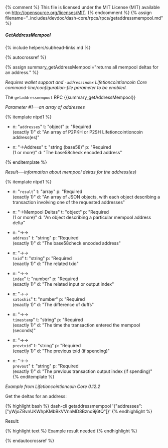 {% comment %}
This file is licensed under the MIT License (MIT) available on
http://opensource.org/licenses/MIT.
{% endcomment %}
{% assign filename="_includes/devdoc/dash-core/rpcs/rpcs/getaddressmempool.md" %}

##### GetAddressMempool
{% include helpers/subhead-links.md %}

{% autocrossref %}

{% assign summary_getAddressMempool="returns all mempool deltas for an address." %}

*Requires wallet support and `-addressindex` Lifetioncointioncoin Core command-line/configuration-file parameter to be enabled.*

The `getaddressmempool` RPC {{summary_getAddressMempool}}

*Parameter #1---an array of addresses*

{% itemplate ntpd1 %}
- n: "`addresses`"
  t: "object"
  p: "Required<br>(exactly 1)"
  d: "An array of P2PKH or P2SH Lifetioncointioncoin address(es)"

- n: "→Address"
  t: "string (base58)"
  p: "Required<br>(1 or more)"
  d: "The base58check encoded address"

{% enditemplate %}

*Result---information about mempool deltas for the address(es)*

{% itemplate ntpd1 %}
- n: "`result`"
  t: "array"
  p: "Required<br>(exactly 1)"
  d: "An array of JSON objects, with each object describing a transaction involving one of the requested addresses"

- n: "→Mempool Deltas"
  t: "object"
  p: "Required<br>(1 or more)"
  d: "An object describing a particular mempool address delta"

- n: "→→<br>`address`"
  t: "string"
  p: "Required<br>(exactly 1)"
  d: "The base58check encoded address"

- n: "→→<br>`txid`"
  t: "string"
  p: "Required<br>(exactly 1)"
  d: "The related txid"

- n: "→→<br>`index`"
  t: "number"
  p: "Required<br>(exactly 1)"
  d: "The related input or output index"

- n: "→→<br>`satoshis`"
  t: "number"
  p: "Required<br>(exactly 1)"
  d: "The difference of duffs"

- n: "→→<br>`timestamp`"
  t: "string"
  p: "Required<br>(exactly 1)"
  d: "The time the transaction entered the mempool (seconds)"

- n: "→→<br>`prevtxid`"
  t: "string"
  p: "Required<br>(exactly 1)"
  d: "The previous txid (if spending)"

- n: "→→<br>`prevout`"
  t: "string"
  p: "Required<br>(exactly 1)"
  d: "The previous transaction output index (if spending)"    
{% enditemplate %}

*Example from Lifetioncointioncoin Core 0.12.2*

Get the deltas for an address:

{% highlight bash %}
dash-cli getaddressmempool '{"addresses": ["yWjoZBvnUKWhpKMbBkVVnnMD8Bzno9j6tQ"]}'
{% endhighlight %}

Result:

{% highlight text %}
  Example result needed
{% endhighlight %}

{% endautocrossref %}
